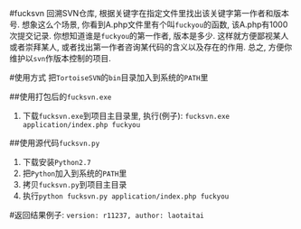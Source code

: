 #fucksvn
回溯SVN仓库, 根据关键字在指定文件里找出该关键字第一作者和版本号. 想象这么个场景, 你看到A.php文件里有个叫`fuckyou`的函数, 该A.php有1000次提交记录. 你想知道谁是`fuckyou`的第一作者, 版本是多少. 这样就方便鄙视某人或者崇拜某人, 或者找出第一作者咨询某代码的含义以及存在的作用. 总之, 方便你维护以`svn`作版本控制的项目.

#使用方式
把`TortoiseSVN`的`bin`目录加入到系统的`PATH`里

##使用打包后的`fucksvn.exe`
1. 下载`fucksvn.exe`到项目主目录里, 执行(例子):
`fucksvn.exe application/index.php fuckyou`

##使用源代码`fucksvn.py`
1. 下载安装`Python2.7`
2. 把`Python`加入到系统的`PATH`里
2. 拷贝`fucksvn.py`到项目主目录
3. 执行`python fucksvn.py application/index.php fuckyou`

#返回结果例子:
`version: r11237, author: laotaitai`
